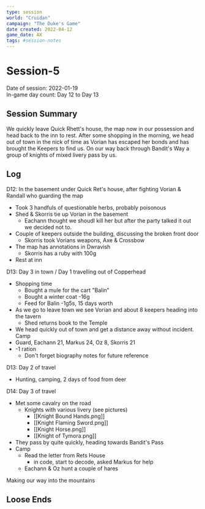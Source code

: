 ```yaml
---
type: session
world: "Cruidan"
campaign: "The Duke's Game"
date created: 2022-04-12
game_date: AX
tags: #session-notes
---
```

# Session-5
Date of session: 2022-01-19  
In-game day count: Day 12 to Day 13  

## Session Summary
We quickly leave Quick Rhett's house, the map now in our possession and head back to the inn to rest. After some shopping in the morning, we head out of town in the nick of time as Vorian has escaped her bonds and has brought the Keepers to find us. On our way back through Bandit's Way a group of knights of mixed livery pass by us.

## Log
D12: In the basement under Quick Ret's house, after fighting Vorian & Randall who guarding the map
- Took 3 handfuls of questionable herbs, probably poisonous
- Shed & Skorris tie up Vorian in the basement
	- Eachann thought we shoudl kill her but after the party talked it out we decided not to.
- Couple of keepers outside the building, discussing the broken front door
	- Skorris took Vorians weapons, Axe & Crossbow
- The map has annotations in Dwravish
	- Skorris has a ruby with 100g
- Rest at inn  

D13: Day 3 in town / Day 1 travelling out of Copperhead
- Shopping time
	- Bought a mule for the cart "Balin"
	- Bought a winter coat -16g
	- Feed for Balin -1g5s, 15 days worth
- As we go to leave town we see Vorian and about 8 keepers heading into the tavern
	- Shed returns book to the Temple
- We head quickly out of town and get a distance away without incident.
Camp
- Guard, Eachann 21, Markus 24, Oz 8, Skorris 21
- -1 ration
	- Don't forget biography notes for future reference

D13: Day 2 of travel
- Hunting, camping, 2 days of food from deer

D14: Day 3 of travel
- Met some cavalry on the road
	- Knights with various livery (see pictures)
		- [[Knight Bound Hands.png]]
		- [[Knight Flaming Sword.png]]
		- [[Knight Horse.png]]
		- [[Knight of Tymora.png]]
- They pass by quite quickly, heading towards Bandit's Pass
- Camp
	- Read the letter from Rets House
		- in code, start to decode, asked Markus for help
	- Eachann & Oz hunt a couple of hares

Making our way into the mountains




## Loose Ends

